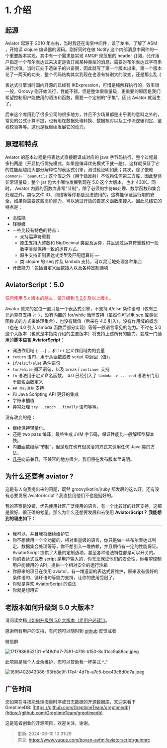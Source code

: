 # 1. 介绍



## 起源


Aviator 起源于 2010 年左右，当时我还在淘宝中间件，读了龙书，了解了 ASM ，开始读 clojure 编译器的源码。刚好同时在做 Notify 这个内部消息中间件的一个重要版本实现，其中有一个需求是实现 AMQP 规范里的 header 订阅，允许用户指定一个布尔表达式来决定是否订阅某种类型的消息，需要对布尔表达式字符串进行求值。当时正处于造轮子的兴奋期，因此就写了第一个版本出来，第一个版本花了一两天的功夫，整个代码结构其实到现在也没有特别大的改变，还是那么乱 :)



表达式引擎当时国内开源的已经有 IKExpression，可惜是纯解释执行的，效率很一般，Groovy 刚开始流行，性能不错，但是整体很重量级，更重要的原因是我们希望控制用户能使用的语法和函数，需要一个定制的“子集”，因此 Aviator 就诞生了。



后来这个库用到了很多公司的很多地方，并且不少场景都是出乎我的意料之外的，常见的公式计算不提，也有用在数据处理转换、数据核对以及工作流逻辑判定、鉴权校验等等。这也是我继续发展它的动力。



## 原理和特点


Aviator 的基本过程是将表达式直接翻译成对应的 java 字节码执行，整个过程最多扫两趟（开启执行优先模式，如果是编译优先模式下就一趟），这样就保证了它的性能超越绝大部分解释性的表达式引擎，测试也证明如此；其次，除了依赖  `commons-``beanutils` 这个库之外（用于做反射）不依赖任何第三方库，因此整体非常轻量级，整个 jar 包大小哪怕发展到现在 5.0 这个大版本，也才 430K。同时， Aviator 内置的函数库非常“节制”，除了必须的字符串处理、数学函数和集合处理之外，类似文件 IO、网络等等你都是没法使用的，这样能保证运行期的安全，如果你需要这些高阶能力，可以通过开放的自定义函数来接入。因此总结它的特点是：



+ 高性能
+ 轻量级
+ 一些比较有特色的特点：
    - 支持运算符重载
    - 原生支持大整数和 BigDecimal 类型及运算，并且通过运算符重载和一般数字类型保持一致的运算方式。
    - 原生支持正则表达式类型及匹配运算符 `=~` 
    - 类 clojure 的 seq 库及 lambda 支持，可以灵活地处理各种集合
+ 开放能力：包括自定义函数接入以及各种定制选项



## AviatorScript：5.0


<font style="color:#F5222D;">任何使用 5.x 版本的朋友，请升级到 </font>[<font style="color:#F5222D;">5.2.6</font>](https://github.com/killme2008/aviatorscript/releases/tag/aviator-5.2.6)<font style="color:#F5222D;"> 及以上版本。</font>

<font style="color:#F5222D;"></font>

Aviator 原来的定位一直只是一个表达式引擎，不支持 if/else 条件语句（仅有三元运算符支持 `?:` ），没有内置的 for/while 循环支持（虽然你可以用 seq 库类似函数式的方式来处理集合），也没有赋值（后来在 4.0 引入），没有作用域的概念（也在 4.0 引入 lambda 函数后部分实现）等等一般语言常见的能力。不过在 5.0 这个大版本（也就是本指南介绍的主要版本）将支持上述所有的能力，变成一门通用的**脚本语言 AviatorScript**：



+ 词法作用域 `{...}` ，和 `let` 定义作用域内的变量
+ `return` 语句，用于从函数或者 script 中返回（值）。
+ `if/elsif/else` 条件语句
+ `for/while` 循环语句，以及 `break` / `continue`  支持
+ `fn` 语法用于定义命名函数， 4.0 已经引入了 `lambda -> ... end` 语法专门用于匿名函数定义
+ `## 单行注释` 支持
+ 和 Java Scripting API 更好的集成
+ 字符串插值
+ 异常处理 `try...catch...finally` 语句等等。



没有改变的是：

+ 继续保持轻量化。
+ 还是 two pass 编译，最终生成 JVM 字节码，保证性能比一般解释型脚本快。
+ 内置函数继续“节制”，但是现在也有很灵活的方式来调用任何 Java 类的方法。
+ <u>几乎</u>向前兼容，不兼容的地方很少，我们将在发布版本里说明。



## 为什么还要有 aviator ?
这是有人向我提出来的问题，既然 groovy/kotlin/jruby 都发展的这么好，还有没有必要发展 AviatorScript？我直接用他们不也是挺好的。



我的答案是没错，优先使用社区广泛使用的语言，有一个比较好的社区支持，这都是很好、很正确的考量。那么为什么还想要发展和去使用 **AviatorScript？ 我能想到的理由如下：**

****

+ 我可以，并且我将继续维护它
+ 你不想使用一个全功能的、相对重量级的语言，你只是做一些布尔表达式判定、数据集合处理等等，你不想引入一堆依赖，并且期待有一定的性能保证。AviatorScript 提供了大量的定制选项，甚至各种语法特性都是可以开关的。
+ 你的表达式或者 script 是用户输入的，你无法保证他们的安全性，你希望控制用户能使用的 API，提供一个相对安全的运行沙箱
+ 你原来的项目在使用 aviator，有一堆遗留的表达式要维护，原来没有很好的条件语句、循环语句等能力支持，让你的使用受限了。
+ 你就是喜欢 AviatorScript 的语法
+ 你就是想用它



## 老版本如何升级到 5.0 大版本?
请阅读文档[《如何升级到 5.0 大版本（老用户必读）》](https://www.yuque.com/boyan-avfmj/aviatorscript/vrq1ym)。



感谢所有用户的支持，有问题可以随时到 [github](https://github.com/killme2008/aviator/) 反馈或者



微信群

![1717986652131-ef48d1d7-7591-47f6-b150-8c31cc9a88cd.jpeg](./img/804898_kulpcambf7gcm962/1717986652131-ef48d1d7-7591-47f6-b150-8c31cc9a88cd-652807.jpeg)



此项目是我个人业余维护，您可以赞助我一杯美式 ^_^

![1696402843086-63fb8c9f-f7e4-4d7b-a7c5-bce43c8d0d7a.jpeg](./img/804898_kulpcambf7gcm962/1696402843086-63fb8c9f-f7e4-4d7b-a7c5-bce43c8d0d7a-974898.jpeg)



## 广告时间
您如果在寻找能处理海量时序或日志数据的开源数据库，欢迎来看下 GreptimeDB: [https://github.com/GreptimeTeam/greptimedb](https://github.com/GreptimeTeam/greptimedb)

这是笔者创业的开源项目，欢迎关注，谢谢。







> 更新: 2024-06-10 10:31:29  
> 原文: <https://www.yuque.com/boyan-avfmj/aviatorscript/guhmrc>